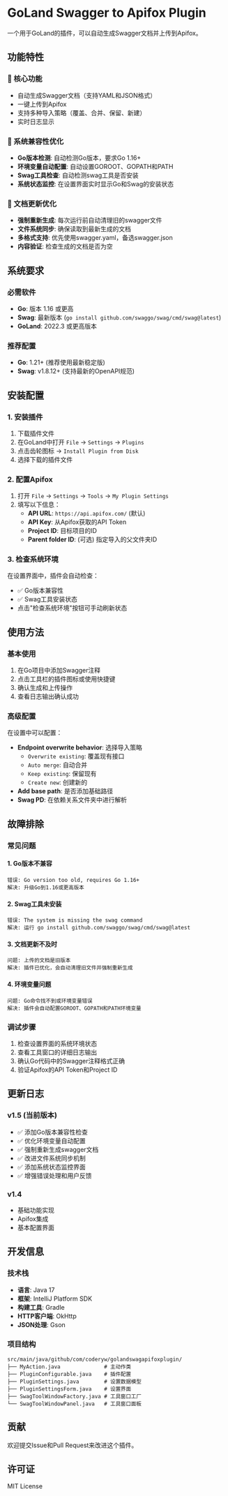 # GoLand Swagger to Apifox Plugin

一个用于GoLand的插件，可以自动生成Swagger文档并上传到Apifox。

## 功能特性

### 🚀 核心功能
- 自动生成Swagger文档（支持YAML和JSON格式）
- 一键上传到Apifox
- 支持多种导入策略（覆盖、合并、保留、新建）
- 实时日志显示

### 🔧 系统兼容性优化
- **Go版本检测**: 自动检测Go版本，要求Go 1.16+
- **环境变量自动配置**: 自动设置GOROOT、GOPATH和PATH
- **Swag工具检查**: 自动检测swag工具是否安装
- **系统状态监控**: 在设置界面实时显示Go和Swag的安装状态

### 📝 文档更新优化
- **强制重新生成**: 每次运行前自动清理旧的swagger文件
- **文件系统同步**: 确保读取到最新生成的文档
- **多格式支持**: 优先使用swagger.yaml，备选swagger.json
- **内容验证**: 检查生成的文档是否为空

## 系统要求

### 必需软件
- **Go**: 版本 1.16 或更高
- **Swag**: 最新版本 (`go install github.com/swaggo/swag/cmd/swag@latest`)
- **GoLand**: 2022.3 或更高版本

### 推荐配置
- **Go**: 1.21+ (推荐使用最新稳定版)
- **Swag**: v1.8.12+ (支持最新的OpenAPI规范)

## 安装配置

### 1. 安装插件
1. 下载插件文件
2. 在GoLand中打开 `File` → `Settings` → `Plugins`
3. 点击齿轮图标 → `Install Plugin from Disk`
4. 选择下载的插件文件

### 2. 配置Apifox
1. 打开 `File` → `Settings` → `Tools` → `My Plugin Settings`
2. 填写以下信息：
   - **API URL**: `https://api.apifox.com/` (默认)
   - **API Key**: 从Apifox获取的API Token
   - **Project ID**: 目标项目的ID
   - **Parent folder ID**: (可选) 指定导入的父文件夹ID

### 3. 检查系统环境
在设置界面中，插件会自动检查：
- ✅ Go版本兼容性
- ✅ Swag工具安装状态
- 点击"检查系统环境"按钮可手动刷新状态

## 使用方法

### 基本使用
1. 在Go项目中添加Swagger注释
2. 点击工具栏的插件图标或使用快捷键
3. 确认生成和上传操作
4. 查看日志输出确认成功

### 高级配置
在设置中可以配置：
- **Endpoint overwrite behavior**: 选择导入策略
  - `Overwrite existing`: 覆盖现有接口
  - `Auto merge`: 自动合并
  - `Keep existing`: 保留现有
  - `Create new`: 创建新的
- **Add base path**: 是否添加基础路径
- **Swag PD**: 在依赖关系文件夹中进行解析

## 故障排除

### 常见问题

#### 1. Go版本不兼容
```
错误: Go version too old, requires Go 1.16+
解决: 升级Go到1.16或更高版本
```

#### 2. Swag工具未安装
```
错误: The system is missing the swag command
解决: 运行 go install github.com/swaggo/swag/cmd/swag@latest
```

#### 3. 文档更新不及时
```
问题: 上传的文档是旧版本
解决: 插件已优化，会自动清理旧文件并强制重新生成
```

#### 4. 环境变量问题
```
问题: Go命令找不到或环境变量错误
解决: 插件会自动配置GOROOT、GOPATH和PATH环境变量
```

### 调试步骤
1. 检查设置界面的系统环境状态
2. 查看工具窗口的详细日志输出
3. 确认Go代码中的Swagger注释格式正确
4. 验证Apifox的API Token和Project ID

## 更新日志

### v1.5 (当前版本)
- ✅ 添加Go版本兼容性检查
- ✅ 优化环境变量自动配置
- ✅ 强制重新生成swagger文档
- ✅ 改进文件系统同步机制
- ✅ 添加系统状态监控界面
- ✅ 增强错误处理和用户反馈

### v1.4
- 基础功能实现
- Apifox集成
- 基本配置界面

## 开发信息

### 技术栈
- **语言**: Java 17
- **框架**: IntelliJ Platform SDK
- **构建工具**: Gradle
- **HTTP客户端**: OkHttp
- **JSON处理**: Gson

### 项目结构
```
src/main/java/github/com/coderyw/golandswagapifoxplugin/
├── MyAction.java              # 主动作类
├── PluginConfigurable.java    # 插件配置
├── PluginSettings.java        # 设置数据模型
├── PluginSettingsForm.java    # 设置界面
├── SwagToolWindowFactory.java # 工具窗口工厂
└── SwagToolWindowPanel.java   # 工具窗口面板
```

## 贡献

欢迎提交Issue和Pull Request来改进这个插件。

## 许可证

MIT License

